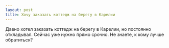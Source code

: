```yaml
---
layout: post 
title: Хочу заказать коттедж на берегу в Карелии 
--- 
```

Давно хотел заказать коттедж на берегу в Карелии, но постоянно откладывал. Сейчас уже нужно прямо срочно. Не знаете, к кому лучше обратиться?